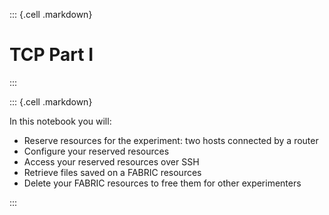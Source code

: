 
::: {.cell .markdown}

# TCP Part I

:::

::: {.cell .markdown}

In this notebook you will:

* Reserve resources for the experiment: two hosts connected by a router
* Configure your reserved resources
* Access your reserved resources over SSH
* Retrieve files saved on a FABRIC resources
* Delete your FABRIC resources to free them for other experimenters 

:::
